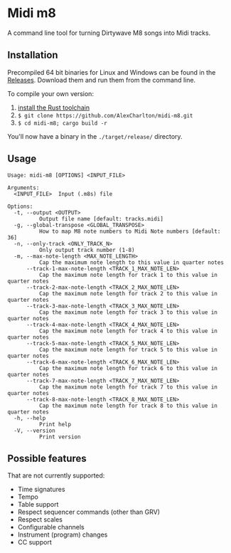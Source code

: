 # Midi m8
A command line tool for turning Dirtywave M8 songs into Midi tracks.

## Installation
Precompiled 64 bit binaries for Linux and Windows can be found in the [Releases](https://github.com/AlexCharlton/midi-m8/releases). Download them and run them from the command line.

To compile your own version:

1. [install the Rust toolchain](https://rustup.rs/)
2. `$ git clone https://github.com/AlexCharlton/midi-m8.git`
3. `$ cd midi-m8; cargo build -r`

You'll now have a binary in the `./target/release/` directory.

## Usage
```
Usage: midi-m8 [OPTIONS] <INPUT_FILE>

Arguments:
  <INPUT_FILE>  Input (.m8s) file

Options:
  -t, --output <OUTPUT>
          Output file name [default: tracks.midi]
  -g, --global-transpose <GLOBAL_TRANSPOSE>
          How to map M8 note numbers to Midi Note numbers [default: 36]
  -n, --only-track <ONLY_TRACK_N>
          Only output track number (1-8)
  -m, --max-note-length <MAX_NOTE_LENGTH>
          Cap the maximum note length to this value in quarter notes
      --track-1-max-note-length <TRACK_1_MAX_NOTE_LEN>
          Cap the maximum note length for track 1 to this value in quarter notes
      --track-2-max-note-length <TRACK_2_MAX_NOTE_LEN>
          Cap the maximum note length for track 2 to this value in quarter notes
      --track-3-max-note-length <TRACK_3_MAX_NOTE_LEN>
          Cap the maximum note length for track 3 to this value in quarter notes
      --track-4-max-note-length <TRACK_4_MAX_NOTE_LEN>
          Cap the maximum note length for track 4 to this value in quarter notes
      --track-5-max-note-length <TRACK_5_MAX_NOTE_LEN>
          Cap the maximum note length for track 5 to this value in quarter notes
      --track-6-max-note-length <TRACK_6_MAX_NOTE_LEN>
          Cap the maximum note length for track 6 to this value in quarter notes
      --track-7-max-note-length <TRACK_7_MAX_NOTE_LEN>
          Cap the maximum note length for track 7 to this value in quarter notes
      --track-8-max-note-length <TRACK_8_MAX_NOTE_LEN>
          Cap the maximum note length for track 8 to this value in quarter notes
  -h, --help
          Print help
  -V, --version
          Print version
```

## Possible features
That are not currently supported:
- Time signatures
- Tempo
- Table support
- Respect sequencer commands (other than GRV)
- Respect scales
- Configurable channels
- Instrument (program) changes
- CC support
